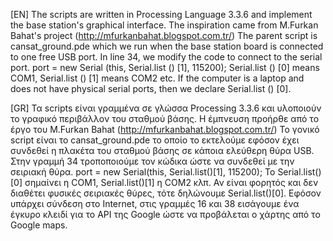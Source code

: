 [EN]
The scripts are written in Processing Language 3.3.6 and implement the base station's graphical interface. The inspiration came from
M.Furkan Bahat's project (http://mfurkanbahat.blogspot.com.tr/)
The parent script is cansat_ground.pde which we run when the base station board is connected to
one free USB port.
In line 34, we modify the code to connect to the serial port.
port = new Serial (this, Serial.list () [1], 115200);
Serial.list () [0] means COM1, Serial.list () [1] means COM2 etc. 
If the computer is a laptop and does not have physical serial ports, then we declare Serial.list () [0].

[GR]
Τα scripts είναι γραμμένα σε γλώσσα Processing 3.3.6 και υλοποιούν το γραφικό περιβάλλον του σταθμού βάσης. Η έμπνευση προήρθε από τo 
έργο του M.Furkan Bahat (http://mfurkanbahat.blogspot.com.tr/)
Το γονικό script είναι το cansat_ground.pde το οποίο το εκτελούμε εφόσον έχει συνδεθεί η πλακέτα του σταθμού βάσης σε 
κάποια ελεύθερη θύρα USB.
Στην γραμμή 34 τροποποιούμε τον κώδικα ώστε να συνδεθεί με την σειριακή θύρα.
port = new Serial(this, Serial.list()[1], 115200);
Το Serial.list()[0] σημαίνει η COM1, Serial.list()[1] η COM2 κλπ. Αν είναι φορητός και δεν διαθέτει φυσικές σειριακές θύρες, τότε
δηλώνουμε Serial.list()[0].
Εφόσον υπάρχει σύνδεση στο Internet, στις γραμμές 16 και 38 εισάγουμε ένα έγκυρο κλειδί για το API της Google ώστε να προβάλεται ο χάρτης
από το Google maps.
